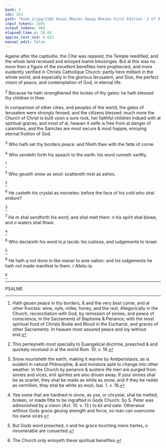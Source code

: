 ```yaml
---
book: 2
idx: 263
path: "book_2/jpg/1582 Douai Rheims Douay Rheims First Edition  2 of 3 1610 Old Testament.pdf-263.jpg"
input_tokens: 2405
output_tokens: 968
elapsed_time_s: 20.68
approx_cost_usd: 0.022
manual_edit: false
---
```

Againe after the captiuitie, the Citie was repared, the Temple reedified, and the whole land receiued and enioyed manie blessinges. But al this was no more then a figure of the excellent benefites here prophecied, and more euidently verified in Christs Catholique Church: partly here militant in the whole world, and especially in the glorious Ierusalem, and Sion, the perfect vision of peace, and contemplation of God, in eternal life.

<sup>2</sup> Because he hath strengthened the lockes of thy gates: he hath blessed thy children in thee.

<aside>In comparison of other cities, and peoples of the world, the gates of Ierusalem were strongly fensed, and the citizens blessed: much more the Church of Christ is built vpon a sure rock, her faithful children indued with al spiritual graces; and most of al, heauen it selfe is free from al danger of calamities, and the Sainctes are most secure & most happie, enioying eternal fruition of God.</aside>

<sup>3</sup> Who hath set thy borders peace: and filleth thee with the fatte of corne.

<sup>4</sup> Who sendeth forth his speach to the earth: his word runneth swiftly.

[^1]

<sup>5</sup> Who geueth snow as wool: scattereth mist as ashes.

[^2]

<sup>6</sup> He casteth his crystal as morseles: before the face of his cold who shal endure?

[^3]

<sup>7</sup> He *m* shal sendforth his word, and shal melt them: *n* his spirit shal blowe, and *o* waters shal flowe.

[^4]

<sup>8</sup> Who declareth his word to *p* Iacob: his iustices, and iudgements to Israel.

[^5]

<sup>9</sup> He hath *q* not done in like maner to anie nation: and his iudgements he hath not made manifest to them. *r* Allelu-ia.

[^6]

---

PSALME

[^1]: Hath geuen peace in thy borders, & and the very best corne, and al other fruictes: wine, oyle, milke, honey, and the rest. Allegorically in the Church, reconciliation with God, by remission of sinnes, and peace of conscience, in the Sacraments of Baptisme & Penance; with the most spiritual food of Christs Bodie and Bloud in the Eucharist, and graces of other Sacraments. In heauen most assured peace and ioy without end.

[^2]: This perteyneth most specially to Euangelical doctrine, preached & and quickely receiued in al the world Rom. 10. v. 18.

[^3]: Snow nourisheth the earth, making it warme by Antiperistasis, as is euident in natural Philosophie, & and moisture apte to change into other weather. In the Church by penance & austere life men are purged from sinnes and vices, enil spirites are also driuen away. If your sinnes shal be as scarlet, they shal be made as white as snow, and if they be redde as vermilion, they shal be white as wool, Isai. 1. v. 18.

[^4]: Yea some that are hardned in sinne, as yse, or chrystal, shal be melted, broken, or made fitte to be ingrafted in Gods Church. So S. Peter was admonished by a vision (Act. 10. v. 13.) to kil and eate. Otherwise without Gods grace geuing strength and force, no man can ouercome his owne vices.

[^5]: But Gods word preached, *n* and his grace touching mens hartes, *o* innumerable are conuerted.

[^6]: The Church only enioyeth these spiritual benefites.